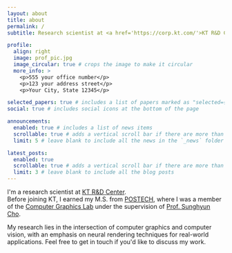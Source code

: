 ```yaml
---
layout: about
title: about
permalink: /
subtitle: Research scientist at <a href='https://corp.kt.com/'>KT R&D Center</a>.

profile:
  align: right
  image: prof_pic.jpg
  image_circular: true # crops the image to make it circular
  more_info: >
    <p>555 your office number</p>
    <p>123 your address street</p>
    <p>Your City, State 12345</p>

selected_papers: true # includes a list of papers marked as "selected={true}"
social: true # includes social icons at the bottom of the page

announcements:
  enabled: true # includes a list of news items
  scrollable: true # adds a vertical scroll bar if there are more than 3 news items
  limit: 5 # leave blank to include all the news in the `_news` folder

latest_posts:
  enabled: true
  scrollable: true # adds a vertical scroll bar if there are more than 3 new posts items
  limit: 3 # leave blank to include all the blog posts
---
```


I'm a research scientist at [KT R&D Center](https://corp.kt.com/).  
Before joining KT, I earned my M.S. from [POSTECH](https://www.postech.ac.kr/kor/index.do), where I was a member of the [Computer Graphics Lab](https://cg.postech.ac.kr/) under the supervision of [Prof. Sunghyun Cho](https://www.scho.pe.kr/).  

My research lies in the intersection of computer graphics and computer vision, with an emphasis on neural rendering techniques for real-world applications.
Feel free to get in touch if you'd like to discuss my work.
